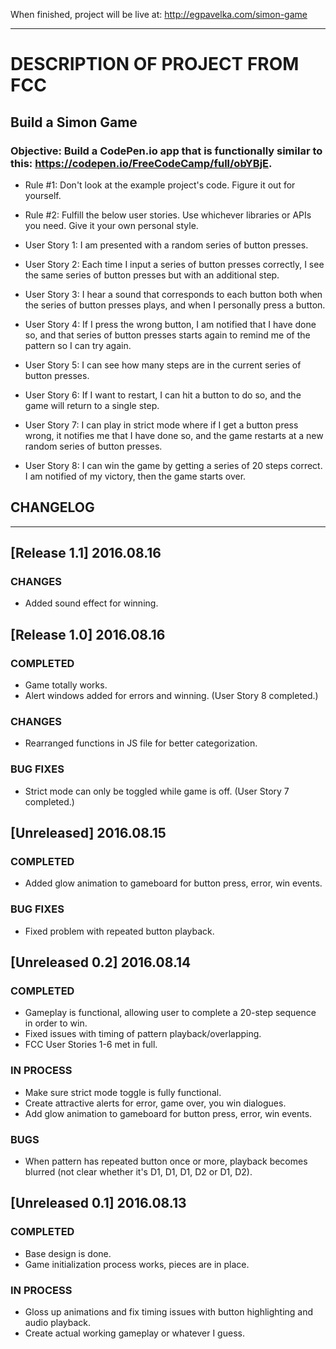 When finished, project will be live at:
http://egpavelka.com/simon-game
____________________________________________

# DESCRIPTION OF PROJECT FROM FCC

## Build a Simon Game

### Objective: Build a CodePen.io app that is functionally similar to this: https://codepen.io/FreeCodeCamp/full/obYBjE.

- Rule #1: Don't look at the example project's code. Figure it out for yourself.

- Rule #2: Fulfill the below user stories. Use whichever libraries or APIs you need. Give it your own personal style.

- User Story 1: I am presented with a random series of button presses.

- User Story 2: Each time I input a series of button presses correctly, I see the same series of button presses but with an additional step.

- User Story 3: I hear a sound that corresponds to each button both when the series of button presses plays, and when I personally press a button.

- User Story 4: If I press the wrong button, I am notified that I have done so, and that series of button presses starts again to remind me of the pattern so I can try again.

- User Story 5: I can see how many steps are in the current series of button presses.

- User Story 6: If I want to restart, I can hit a button to do so, and the game will return to a single step.

- User Story 7: I can play in strict mode where if I get a button press wrong, it notifies me that I have done so, and the game restarts at a new random series of button presses.

- User Story 8: I can win the game by getting a series of 20 steps correct. I am notified of my victory, then the game starts over.


## CHANGELOG
____________________________________________
## [Release 1.1] 2016.08.16
### CHANGES
- Added sound effect for winning.

## [Release 1.0] 2016.08.16
### COMPLETED
- Game totally works.
- Alert windows added for errors and winning. (User Story 8 completed.)

### CHANGES
- Rearranged functions in JS file for better categorization.

### BUG FIXES
- Strict mode can only be toggled while game is off. (User Story 7 completed.)

## [Unreleased] 2016.08.15
### COMPLETED
- Added glow animation to gameboard for button press, error, win events.

### BUG FIXES
- Fixed problem with repeated button playback.


## [Unreleased 0.2] 2016.08.14
### COMPLETED
- Gameplay is functional, allowing user to complete a 20-step sequence in order to win.
- Fixed issues with timing of pattern playback/overlapping.
- FCC User Stories 1-6 met in full.

### IN PROCESS
- Make sure strict mode toggle is fully functional.
- Create attractive alerts for error, game over, you win dialogues.
- Add glow animation to gameboard for button press, error, win events.

### BUGS
- When pattern has repeated button once or more, playback becomes blurred (not clear whether it's D1, D1, D1, D2 or D1, D2).


## [Unreleased 0.1] 2016.08.13
### COMPLETED
- Base design is done.
- Game initialization process works, pieces are in place.

### IN PROCESS
- Gloss up animations and fix timing issues with button highlighting and audio playback.
- Create actual working gameplay or whatever I guess.
